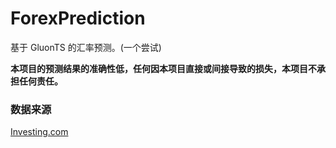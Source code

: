 # ForexPrediction

基于 GluonTS 的汇率预测。(一个尝试)

**本项目的预测结果的准确性低，任何因本项目直接或间接导致的损失，本项目不承担任何责任。**

### 数据来源
[Investing.com](https://www.investing.com/currencies/usd-cny-historical-data)
